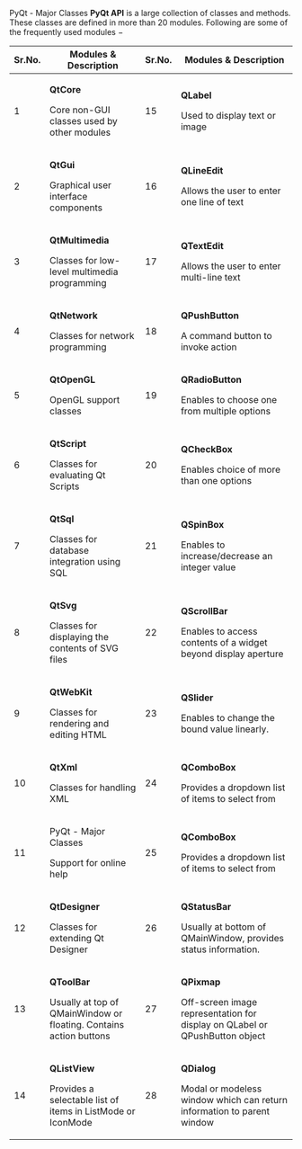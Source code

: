 
PyQt - Major Classes
**PyQt API** is a large collection of classes and methods. These classes are defined in more than 20 modules. Following are some of the frequently used modules −


|**Sr.No.** |**Modules & Description**| **Sr.No.**| **Modules & Description**|
--- | --- | ---|  ---|
|1|<p>**QtCore**</p><p>Core non-GUI classes used by other modules</p>|15|<p>**QLabel**</p><p>Used to display text or image</p>|
|2|<p>**QtGui**</p><p>Graphical user interface components</p>|16|<p>**QLineEdit**</p><p>Allows the user to enter one line of text</p>|
|3|<p>**QtMultimedia**</p><p>Classes for low-level multimedia programming</p>|17|<p>**QTextEdit**</p><p>Allows the user to enter multi-line text</p>|
|4|<p>**QtNetwork**</p><p>Classes for network programming</p>|18|<p>**QPushButton**</p><p>A command button to invoke action</p>|
|5|<p>**QtOpenGL**</p><p>OpenGL support classes</p>|19|<p>**QRadioButton**</p><p>Enables to choose one from multiple options</p>|
|6|<p>**QtScript**</p><p>Classes for evaluating Qt Scripts</p>|20|<p>**QCheckBox**</p><p>Enables choice of more than one options</p>|
|7|<p>**QtSql**</p><p>Classes for database integration using SQL</p>|21|<p>**QSpinBox**</p><p>Enables to increase/decrease an integer value</p>|
|8|<p>**QtSvg**</p><p>Classes for displaying the contents of SVG files</p>|22|<p>**QScrollBar**</p><p>Enables to access contents of a widget beyond display aperture</p>|
|9|<p>**QtWebKit**</p><p>Classes for rendering and editing HTML</p>|23|<p>**QSlider**</p><p>Enables to change the bound value linearly.</p>|
|10|<p>**QtXml**</p><p>Classes for handling XML</p>|24|<p>**QComboBox**</p><p>Provides a dropdown list of items to select from</p>|
|11|<p>PyQt - Major Classes</p><p>Support for online help</p>|25|<p>**QComboBox**</p><p>Provides a dropdown list of items to select from</p>|
|12|<p>**QtDesigner**</p><p>Classes for extending Qt Designer</p>|26|<p>**QStatusBar**</p><p>Usually at bottom of QMainWindow, provides status information.</p>|
|13|<p>**QToolBar**</p><p>Usually at top of QMainWindow or floating. Contains action buttons</p>|27|<p>**QPixmap**</p><p>Off-screen image representation for display on QLabel or QPushButton object</p>|
|14|<p>**QListView**</p><p>Provides a selectable list of items in ListMode or IconMode</p>|28|<p>**QDialog**</p><p>Modal or modeless window which can return information to parent window</p>|


